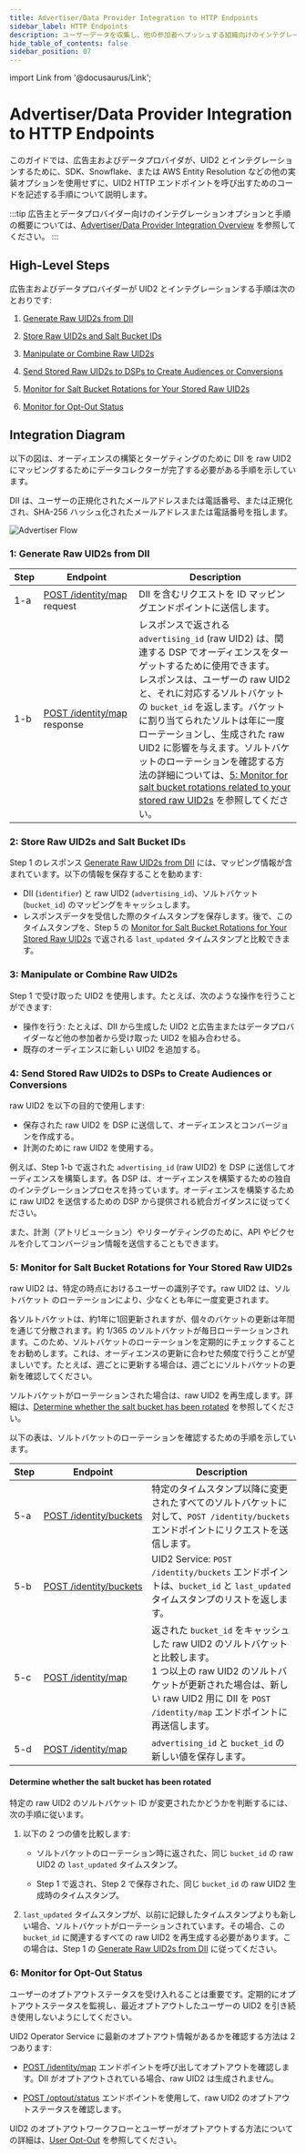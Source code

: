 ```yaml
---
title: Advertiser/Data Provider Integration to HTTP Endpoints
sidebar_label: HTTP Endpoints
description: ユーザーデータを収集し、他の参加者へプッシュする組織向けのインテグレーション、SDK や Snowflake ではなく HTTP エンドポイントへのコーディング。
hide_table_of_contents: false
sidebar_position: 07
---
```


import Link from '@docusaurus/Link';

# Advertiser/Data Provider Integration to HTTP Endpoints

このガイドでは、広告主およびデータプロバイダが、UID2 とインテグレーションするために、SDK、Snowflake、または AWS Entity Resolution などの他の実装オプションを使用せずに、UID2 HTTP エンドポイントを呼び出すためのコードを記述する手順について説明します。

:::tip
広告主とデータプロバイダー向けのインテグレーションオプションと手順の概要については、[Advertiser/Data Provider Integration Overview](integration-advertiser-dataprovider-overview.md) を参照してください。
:::

## High-Level Steps

広告主およびデータプロバイダーが UID2 とインテグレーションする手順は次のとおりです:

1. [Generate Raw UID2s from DII](#1-generate-raw-uid2s-from-dii)

2. [Store Raw UID2s and Salt Bucket IDs](#2-store-raw-uid2s-and-salt-bucket-ids)

3. [Manipulate or Combine Raw UID2s](#3-manipulate-or-combine-raw-uid2s)

4. [Send Stored Raw UID2s to DSPs to Create Audiences or Conversions](#4-send-stored-raw-uid2s-to-dsps-to-create-audiences-or-conversions)

5. [Monitor for Salt Bucket Rotations for Your Stored Raw UID2s](#5-monitor-for-salt-bucket-rotations-for-your-stored-raw-uid2s)

6. [Monitor for Opt-Out Status](#6-monitor-for-opt-out-status)

## Integration Diagram

以下の図は、オーディエンスの構築とターゲティングのために DII を raw UID2 にマッピングするためにデータコレクターが完了する必要がある手順を示しています。

DII は、ユーザーの正規化されたメールアドレスまたは電話番号、または正規化され、SHA-256 ハッシュ化されたメールアドレスまたは電話番号を指します。

![Advertiser Flow](images/advertiser-flow-endpoints-mermaid.png)

<!-- diagram source: resource/advertiser-flow-endpoints-mermaid.md.bak -->

### 1: Generate Raw UID2s from DII

| Step | Endpoint | Description |
| --- | --- | --- |
| 1-a | [POST&nbsp;/identity/map](../endpoints/post-identity-map.md) request | DII を含むリクエストを ID マッピングエンドポイントに送信します。 |
| 1-b | [POST&nbsp;/identity/map](../endpoints/post-identity-map.md) response | レスポンスで返される `advertising_id` (raw UID2) は、関連する DSP でオーディエンスをターゲットするために使用できます。<br/>レスポンスは、ユーザーの raw UID2 と、それに対応するソルトバケットの `bucket_id` を返します。バケットに割り当てられたソルトは年に一度ローテーションし、生成された raw UID2 に影響を与えます。ソルトバケットのローテーションを確認する方法の詳細については、[5: Monitor for salt bucket rotations related to your stored raw UID2s](#5-monitor-for-salt-bucket-rotations-for-your-stored-raw-uid2s) を参照してください。 |

### 2: Store Raw UID2s and Salt Bucket IDs

Step 1 のレスポンス [Generate Raw UID2s from DII](#1-generate-raw-uid2s-from-dii) には、マッピング情報が含まれています。以下の情報を保存することを勧めます:

- DII (`identifier`) と raw UID2 (`advertising_id`)、ソルトバケット (`bucket_id`) のマッピングをキャッシュします。
- レスポンスデータを受信した際のタイムスタンプを保存します。後で、このタイムスタンプを、Step 5 の [Monitor for Salt Bucket Rotations for Your Stored Raw UID2s](#5-monitor-for-salt-bucket-rotations-for-your-stored-raw-uid2s) で返される `last_updated` タイムスタンプと比較できます。

### 3: Manipulate or Combine Raw UID2s

Step 1 で受け取った UID2 を使用します。たとえば、次のような操作を行うことができます:

- 操作を行う: たとえば、DII から生成した UID2 と広告主またはデータプロバイダーなど他の参加者から受け取った UID2 を組み合わせる。
- 既存のオーディエンスに新しい UID2 を追加する。

### 4: Send Stored Raw UID2s to DSPs to Create Audiences or Conversions

raw UID2 を以下の目的で使用します:

   - 保存された raw UID2 を DSP に送信して、オーディエンスとコンバージョンを作成する。
   - 計測のために raw UID2 を使用する。

例えば、Step 1-b で返された `advertising_id` (<Link href="../ref-info/glossary-uid#gl-raw-uid2">raw UID2</Link>) を DSP に送信してオーディエンスを構築します。各 DSP は、オーディエンスを構築するための独自のインテグレーションプロセスを持っています。オーディエンスを構築するために raw UID2 を送信するための DSP から提供される統合ガイダンスに従ってください。

また、計測（アトリビューション）やリターゲティングのために、API やピクセルを介してコンバージョン情報を送信することもできます。

### 5: Monitor for Salt Bucket Rotations for Your Stored Raw UID2s

raw UID2 は、特定の時点におけるユーザーの識別子です。raw UID2 は、<Link href="../ref-info/glossary-uid#gl-salt-bucket">ソルトバケット</Link> のローテーションにより、少なくとも年に一度変更されます。

各ソルトバケットは、約1年に1回更新されますが、個々のバケットの更新は年間を通じて分散されます。約 1/365 のソルトバケットが毎日ローテーションされます。このため、ソルトバケットのローテーションを定期的にチェックすることをお勧めします。これは、オーディエンスの更新に合わせた頻度で行うことが望ましいです。たとえば、週ごとに更新する場合は、週ごとにソルトバケットの更新を確認してください。

ソルトバケットがローテーションされた場合は、raw UID2 を再生成します。詳細は、[Determine whether the salt bucket has been rotated](#determine-whether-the-salt-bucket-has-been-rotated) を参照してください。

以下の表は、ソルトバケットのローテーションを確認するための手順を示しています。

| Step | Endpoint | Description |
| --- | --- | --- |
| 5-a | [POST&nbsp;/identity/buckets](../endpoints/post-identity-buckets.md) | 特定のタイムスタンプ以降に変更されたすべてのソルトバケットに対して、`POST /identity/buckets` エンドポイントにリクエストを送信します。 |
| 5-b | [POST&nbsp;/identity/buckets](../endpoints/post-identity-buckets.md) | UID2 Service: `POST /identity/buckets` エンドポイントは、`bucket_id` と `last_updated` タイムスタンプのリストを返します。 |
| 5-c | [POST&nbsp;/identity/map](../endpoints/post-identity-map.md) | 返された `bucket_id` をキャッシュした raw UID2 のソルトバケットと比較します。<br/>1 つ以上の raw UID2 のソルトバケットが更新された場合は、新しい raw UID2 用に DII を `POST /identity/map` エンドポイントに再送信します。 |
| 5-d | [POST&nbsp;/identity/map](../endpoints/post-identity-map.md) | `advertising_id` と `bucket_id` の新しい値を保存します。 |

#### Determine whether the salt bucket has been rotated

特定の raw UID2 のソルトバケット ID が変更されたかどうかを判断するには、次の手順に従います。

1. 以下の 2 つの値を比較します:

   - ソルトバケットのローテーション時に返された、同じ `bucket_id` の raw UID2 の `last_updated` タイムスタンプ。
   
   - Step 1 で返され、Step 2 で保存された、同じ `bucket_id` の raw UID2 生成時のタイムスタンプ。

1. `last_updated` タイムスタンプが、以前に記録したタイムスタンプよりも新しい場合、ソルトバケットがローテーションされています。その場合、この `bucket_id` に関連するすべての raw UID2 を再生成する必要があります。この場合は、Step 1 の [Generate Raw UID2s from DII](#1-generate-raw-uid2s-from-dii) に従ってください。

### 6: Monitor for Opt-Out Status

ユーザーのオプトアウトステータスを受け入れることは重要です。定期的にオプトアウトステータスを監視し、最近オプトアウトしたユーザーの UID2 を引き続き使用しないようにしてください。

UID2 <Link href="../ref-info/glossary-uid#gl-operator-service">Operator Service</Link> に最新のオプトアウト情報があるかを確認する方法は 2 つあります:

- [POST&nbsp;/identity/map](../endpoints/post-identity-map.md) エンドポイントを呼び出してオプトアウトを確認します。DII がオプトアウトされている場合、raw UID2 は生成されません。

- [POST&nbsp;/optout/status](../endpoints/post-optout-status.md) エンドポイントを使用して、raw UID2 のオプトアウトステータスを確認します。

UID2 のオプトアウトワークフローとユーザーがオプトアウトする方法についての詳細は、[User Opt-Out](../getting-started/gs-opt-out.md) を参照してください。
